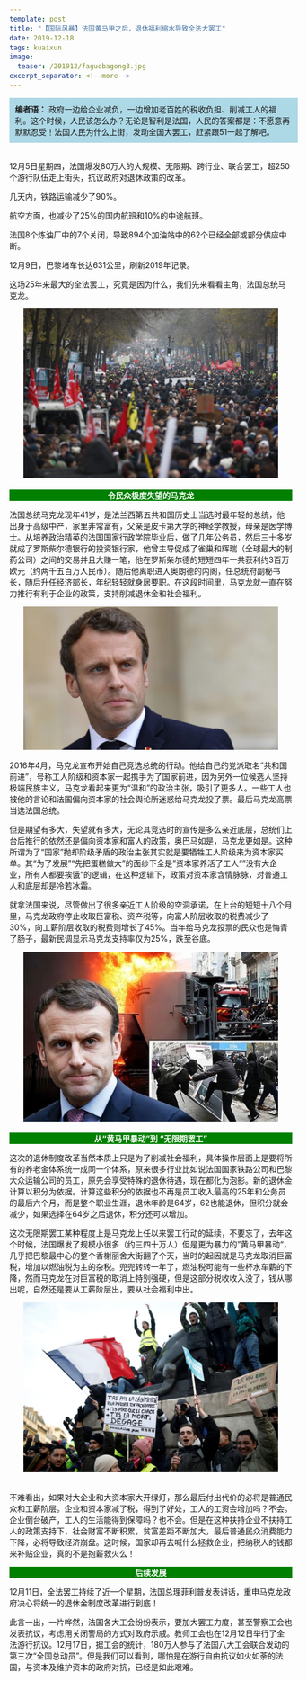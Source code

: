 ```yaml
---
template: post
title: "【国际风暴】法国黄马甲之后，退休福利缩水导致全法大罢工"
date: 2019-12-18
tags: kuaixun
image:
  teaser: /201912/faguobagong3.jpg
excerpt_separator: <!--more-->
---
```


<div style="width:98%;padding:10px;background-color:lightblue;margin:0;">
<strong>编者语：</strong> 政府一边给企业减负，一边增加老百姓的税收负担、削减工人的福利。这个时候，人民该怎么办？无论是智利是法国，人民的答案都是：不愿意再默默忍受！法国人民为什么上街，发动全国大罢工，赶紧跟51一起了解吧。
</div><br>

12月5日星期四，法国爆发80万人的大规模、无限期、跨行业、联合罢工，超250个游行队伍走上街头，抗议政府对退休政策的改革。

几天内，铁路运输减少了90%。

航空方面，也减少了25%的国内航班和10%的中途航班。

法国8个炼油厂中的7个关闭，导致894个加油站中的62个已经全部或部分供应中断。

12月9日，巴黎堵车长达631公里，刷新2019年记录。

这场25年来最大的全法罢工，究竟是因为什么，我们先来看看主角，法国总统马克龙。

<div style="text-align:center"><img src="/images/201912/faguobagong1.jpg" width="90%"></div><br>

<div style="text-align:center;background-color:green;color:white"><strong>令民众极度失望的马克龙</strong></div>

法国总统马克龙现年41岁，是法兰西第五共和国历史上当选时最年轻的总统，他出身于高级中产，家里非常富有，父亲是皮卡第大学的神经学教授，母亲是医学博士。从培养政治精英的法国国家行政学院毕业后，做了几年公务员，然后三十多岁就成了罗斯柴尔德银行的投资银行家，他曾主导促成了雀巢和辉瑞（全球最大的制药公司）之间的交易并且大赚一笔，他在罗斯柴尔德的短短四年一共获利约3百万欧元（约两千五百万人民币）。随后他离职进入奥朗德的内阁，任总统府副秘书长，随后升任经济部长，年纪轻轻就身居要职。在这段时间里，马克龙就一直在努力推行有利于企业的政策，支持削减退休金和社会福利。

<div style="text-align:center"><img src="/images/201912/faguobagong2.jpg" width="90%"></div>

2016年4月，马克龙宣布开始自己竞选总统的行动。他给自己的党派取名“共和国前进”，号称工人阶级和资本家一起携手为了国家前进，因为另外一位候选人坚持极端民族主义，马克龙看起来更为“温和”的政治主张，吸引了更多人。一些工人也被他的言论和法国偏向资本家的社会舆论所迷惑给马克龙投了票。最后马克龙高票当选法国总统。

但是期望有多大，失望就有多大，无论其竞选时的宣传是多么亲近底层，总统们上台后推行的依然还是偏向资本家和富人的政策，奥巴马如是，马克龙更如是。这种所谓为了“国家”抛却阶级矛盾的政治主张其实就是要牺牲工人阶级来为资本家买单。其“为了发展”“先把蛋糕做大”的面纱下全是”资本家养活了工人“”没有大企业，所有人都要挨饿“的逻辑，在这种逻辑下，政策对资本家含情脉脉，对普通工人和底层却是冷若冰霜。

就拿法国来说，尽管做出了很多亲近工人阶级的空洞承诺，在上台的短短十八个月里，马克龙政府停止收取巨富税、资产税等，向富人阶层收取的税费减少了30%，向工薪阶层收取的税费则增长了45%。当年给马克龙投票的民众也是悔青了肠子，最新民调显示马克龙支持率仅为25%，跌至谷底。

<div style="text-align:center"><img src="/images/201912/faguobagong3.jpg" width="90%"></div><br>

<div style="text-align:center;background-color:green;color:white"><strong>从“黄马甲暴动”到 “无限期罢工”</strong></div>

这次的退休制度改革当然本质上只是为了削减社会福利，具体操作层面上是要将所有的养老金体系统一成同一个体系，原来很多行业比如说法国国家铁路公司和巴黎大众运输公司的员工，原先会享受特殊的退休待遇，现在都化为泡影。新的退休金计算以积分为依据。计算这些积分的依据也不再是员工收入最高的25年和公务员的最后六个月，而是整个职业生涯，退休年龄是64岁，62也能退休，但积分就会减少，如果选择在64岁之后退休，积分还可以增加。

这次无限期罢工某种程度上是马克龙上任以来罢工行动的延续，不要忘了，去年这个时候，法国爆发了规模小很多（约三四十万人）但是更为暴力的”黄马甲暴动“，几乎把巴黎最中心的整个香榭丽舍大街翻了个天，当时的起因就是马克龙取消巨富税，增加以燃油税为主的杂税。兜兜转转一年了，燃油税可能有一些杯水车薪的下降，然而马克龙在对巨富税的取消上特别强硬，但是这部分税收收入没了，钱从哪出呢，自然还是要从工薪阶层出，要从社会福利中出。

<div style="text-align:center"><img src="/images/201912/faguobagong4.jpg" width="90%"></div><br>

不难看出，如果对大企业和大资本家大开绿灯，那么最后付出代价的必将是普通民众和工薪阶层。企业和资本家减了税，得到了好处，工人的工资会增加吗？不会。企业倒台破产，工人的生活能得到保障吗？也不会。但是在这种扶持企业不扶持工人的政策支持下，社会财富不断积累，贫富差距不断加大，最后普通民众消费能力下降，必将导致经济崩盘。这时候，国家却再去喊什么拯救企业，把纳税人的钱都来补贴企业，真的不是抱薪救火么！

<div style="text-align:center;background-color:green;color:white"><strong>后续发展</strong></div>

12月11日，全法罢工持续了近一个星期，法国总理菲利普发表讲话，重申马克龙政府决心将统一的退休金制度改革进行到底！

此言一出，一片哗然，法国各大工会纷纷表示，要加大罢工力度，甚至警察工会也发表抗议，考虑用关闭警局的方式对政府示威。教师工会也在12月12日举行了全法游行抗议。12月17日，据工会的统计，180万人参与了法国八大工会联合发动的第三次“全国总动员”。但是我们可以看到，哪怕是在游行自由抗议如火如荼的法国，与资本及维护资本的政府对抗，已经是如此艰难。
